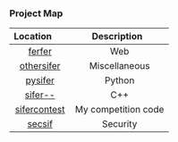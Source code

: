 ### Project Map

| Location         | Description          |
|:----------------:|:--------------------:|
| [ferfer]()           | Web                  |
| [othersifer]()       | Miscellaneous        |
| [pysifer](../Personal/tree/master/1.pysifer)          | Python               |
| [sifer--](../Personal/tree/master/0.sifer--)          | C++                  |
| [sifercontest]()    | My competition code  |
| [secsif]()           | Security             |
